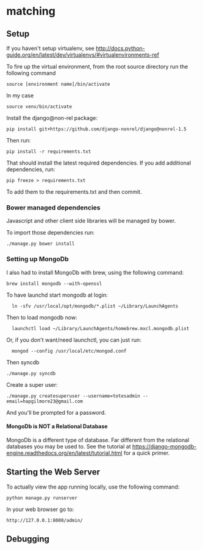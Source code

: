 # matching

## Setup

If you haven't setup virtualenv, see http://docs.python-guide.org/en/latest/dev/virtualenvs/#virtualenvironments-ref

To fire up the virtual environment, from the root source directory run the following command
```
source [environment name]/bin/activate
```

In my case
```
source venv/bin/activate
```

Install the django@non-rel package:
```
pip install git+https://github.com/django-nonrel/django@nonrel-1.5
```

Then run:
```
pip install -r requirements.txt
```

That should install the latest required dependencies. If you add additional dependencies, run:
```
pip freeze > requirements.txt
```
To add them to the requirements.txt and then commit.

### Bower managed dependencies

Javascript and other client side libraries will be managed by bower.

To import those dependencies run:
```
./manage.py bower install
```

### Setting up MongoDb
I also had to install MongoDb with brew, using the following command:
```
brew install mongodb --with-openssl
```
To have launchd start mongodb at login:
```
  ln -sfv /usr/local/opt/mongodb/*.plist ~/Library/LaunchAgents
```
Then to load mongodb now:
```
  launchctl load ~/Library/LaunchAgents/homebrew.mxcl.mongodb.plist
```
Or, if you don't want/need launchctl, you can just run:
```
  mongod --config /usr/local/etc/mongod.conf
```
Then syncdb
```
./manage.py syncdb
```
Create a super user:
```
./manage.py createsuperuser --username=totesadmin --email=hapgilmore23@gmail.com
```
And you'll be prompted for a password.

#### MongoDb is NOT a Relational Database

MongoDb is a different type of database. Far different from the relational databases you may be used to. See the tutorial at https://django-mongodb-engine.readthedocs.org/en/latest/tutorial.html for a quick primer.

## Starting the Web Server

To actually view the app running locally, use the following command:
```
python manage.py runserver
```
In your web browser go to:
```
http://127.0.0.1:8000/admin/
```

## Debugging


